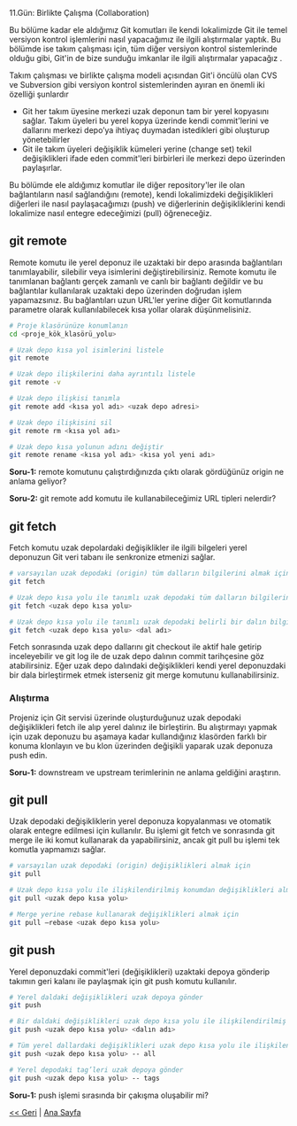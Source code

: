 11.Gün: Birlikte Çalışma (Collaboration)

Bu bölüme kadar ele aldığımız Git komutları ile kendi lokalimizde Git ile temel versiyon kontrol işlemlerini nasıl yapacağımız ile ilgili alıştırmalar yaptık. Bu bölümde ise takım çalışması için, tüm diğer versiyon kontrol sistemlerinde olduğu gibi, Git'in de bize sunduğu imkanlar ile ilgili alıştırmalar yapacağız .

Takım çalışması ve birlikte çalışma modeli açısından Git'i öncülü olan CVS ve Subversion gibi versiyon kontrol sistemlerinden ayıran en önemli iki özelliği şunlardır

* Git her takım üyesine merkezi uzak deponun tam bir yerel kopyasını sağlar. Takım üyeleri bu yerel kopya üzerinde kendi commit'lerini ve dallarını merkezi depo’ya ihtiyaç duymadan istedikleri gibi oluşturup yönetebilirler
* Git ile takım üyeleri değişiklik kümeleri yerine (change set) tekil değişiklikleri ifade eden commit'leri birbirleri ile merkezi depo üzerinden paylaşırlar.

Bu bölümde ele aldığımız komutlar ile diğer repository'ler ile olan bağlantıların nasıl sağlandığını (remote), kendi lokalimizdeki değişiklikleri diğerleri ile nasıl paylaşacağımızı (push) ve diğerlerinin değişikliklerini kendi lokalimize nasıl entegre edeceğimizi (pull) öğreneceğiz.

## git remote
Remote komutu ile yerel deponuz ile uzaktaki bir depo arasında bağlantıları tanımlayabilir, silebilir veya isimlerini değiştirebilirsiniz. Remote komutu ile tanımlanan bağlantı gerçek zamanlı ve canlı bir bağlantı değildir ve bu bağlantılar kullanılarak uzaktaki depo üzerinden doğrudan işlem yapamazsınız. Bu bağlantıları uzun URL'ler yerine diğer Git komutlarında parametre olarak kullanılabilecek kısa yollar olarak düşünmelisiniz.

```bash
# Proje klasörünüze konumlanın
cd <proje_kök_klasörü_yolu>

# Uzak depo kısa yol isimlerini listele
git remote

# Uzak depo ilişkilerini daha ayrıntılı listele
git remote -v

# Uzak depo ilişkisi tanımla
git remote add <kısa yol adı> <uzak depo adresi>

# Uzak depo ilişkisini sil
git remote rm <kısa yol adı>

# Uzak depo kısa yolunun adını değiştir
git remote rename <kısa yol adı> <kısa yol yeni adı>

```

**Soru-1:** remote komutunu çalıştırdığınızda çıktı olarak gördüğünüz origin ne anlama geliyor?

**Soru-2:** git remote add komutu ile kullanabileceğimiz URL tipleri nelerdir?

## git fetch
Fetch komutu uzak depolardaki değişiklikler ile ilgili bilgeleri yerel deponuzun Git veri tabanı ile senkronize etmenizi sağlar. 

```bash
# varsayılan uzak depodaki (origin) tüm dalların bilgilerini almak için
git fetch

# Uzak depo kısa yolu ile tanımlı uzak depodaki tüm dalların bilgilerini almak için
git fetch <uzak depo kısa yolu>

# Uzak depo kısa yolu ile tanımlı uzak depodaki belirli bir dalın bilgilerini almak için
git fetch <uzak depo kısa yolu> <dal adı>

```

Fetch sonrasında uzak depo dallarını git checkout ile aktif hale getirip inceleyebilir ve git log ile de uzak depo dalının commit tarihçesine göz atabilirsiniz. Eğer uzak depo dalındaki değişiklikleri kendi yerel deponuzdaki bir dala birleştirmek etmek isterseniz git merge komutunu kullanabilirsiniz.


### Alıştırma
Projeniz için Git servisi üzerinde oluşturduğunuz uzak depodaki değişiklikleri fetch ile alıp yerel dalınız ile birleştirin. Bu alıştırmayı yapmak için uzak deponuzu bu aşamaya kadar kullandığınız klasörden farklı bir konuma klonlayın ve bu klon üzerinden değişikli yaparak uzak deponuza push edin.

**Soru-1:** downstream ve upstream terimlerinin ne anlama geldiğini araştırın.

## git pull
Uzak depodaki değişikliklerin yerel deponuza kopyalanması ve otomatik olarak entegre edilmesi için kullanılır. Bu işlemi git fetch ve sonrasında git merge ile iki komut kullanarak da yapabilirsiniz, ancak git pull bu işlemi tek komutla yapmamızı sağlar.

```bash
# varsayılan uzak depodaki (origin) değişiklikleri almak için 
git pull

# Uzak depo kısa yolu ile ilişkilendirilmiş konumdan değişiklikleri almak için
git pull <uzak depo kısa yolu>

# Merge yerine rebase kullanarak değişiklikleri almak için
git pull –rebase <uzak depo kısa yolu>
```

## git push
Yerel deponuzdaki commit'leri (değişiklikleri) uzaktaki depoya gönderip takımın geri kalanı ile paylaşmak için git push komutu kullanılır.

```bash
# Yerel daldaki değişiklikleri uzak depoya gönder 
git push

# Bir daldaki değişiklikleri uzak depo kısa yolu ile ilişkilendirilmiş uzak depoya gönder
git push <uzak depo kısa yolu> <dalın adı>

# Tüm yerel dallardaki değişiklikleri uzak depo kısa yolu ile ilişkilendirilmiş uzak depoya gönder
git push <uzak depo kısa yolu> -- all

# Yerel depodaki tag’leri uzak depoya gönder
git push <uzak depo kısa yolu> -- tags
```

**Soru-1:** push işlemi sırasında bir çakışma oluşabilir mi?


[<< Geri](Gun_10.md) | [Ana Sayfa](README.md)
